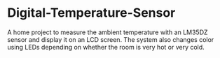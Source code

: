 # Digital-Temperature-Sensor
A home project to measure the ambient temperature with an LM35DZ sensor and display it on an LCD screen. The system also changes color using LEDs depending on whether the room is very hot or very cold.
